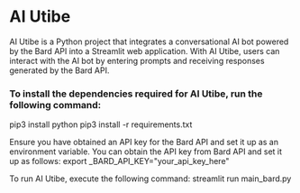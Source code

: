 <h1>AI Utibe</h1>

AI Utibe is a Python project that integrates a conversational AI bot powered by the Bard API into a Streamlit web application. With AI Utibe, users can interact with the AI bot by entering prompts and receiving responses generated by the Bard API.

<h3>To install the dependencies required for AI Utibe, run the following command:</h3>
pip3 install python
pip3 install -r requirements.txt

Ensure you have obtained an API key for the Bard API and set it up as an environment variable. You can obtain the API key from Bard API and set it up as follows:
export _BARD_API_KEY="your_api_key_here"

To run AI Utibe, execute the following command:
streamlit run main_bard.py